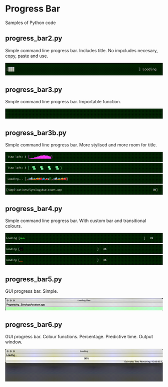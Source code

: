 # Progress Bar
Samples of Python code

## progress_bar2.py
Simple command line progress bar. Includes title.  No impcludes necesary, copy, paste and use.

![Progress Bar 2](img/progress_bar_2.gif)

## progress_bar3.py
Simple command line progress bar. Importable function. 

![Progress Bar 3](img/progress_bar_3.gif)

## progress_bar3b.py
Simple command line progress bar. More stylised and more room for title. 

![Progress Bar 3b wait](img/progress_bar_3b_1.gif)
![Progress Bar 3b wait](img/progress_bar_3b_2.gif)
![Progress Bar 3b wait](img/progress_bar_3b_3.gif)
![Progress Bar 3b progress](img/progress_bar_3b_4.gif)

## progress_bar4.py
Simple command line progress bar.  With custom bar and transitional colours.  

![Progress Bar 4](img/progress_bar_4_1.gif)
![Progress Bar 4](img/progress_bar_4_2.gif)
![Progress Bar 4](img/progress_bar_4_3.gif)

## progress_bar5.py
GUI progress bar.  Simple.

![Progress Bar 5](img/progress_bar_5.gif)

## progress_bar6.py
GUI progress bar.  Colour functions.  Percentage.  Predictive time.  Output window.

![Progress Bar 6](img/progress_bar_6.gif)
